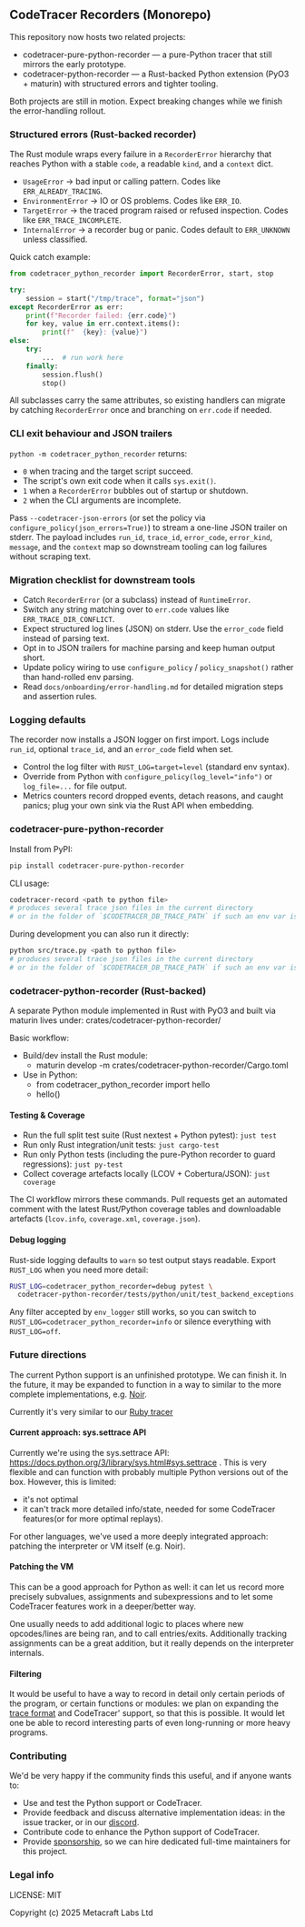 ## CodeTracer Recorders (Monorepo)

This repository now hosts two related projects:

- codetracer-pure-python-recorder — a pure-Python tracer that still mirrors the early prototype.
- codetracer-python-recorder — a Rust-backed Python extension (PyO3 + maturin) with structured errors and tighter tooling.

Both projects are still in motion. Expect breaking changes while we finish the error-handling rollout.

### Structured errors (Rust-backed recorder)

The Rust module wraps every failure in a `RecorderError` hierarchy that reaches Python with a stable `code`, a readable `kind`, and a `context` dict.

- `UsageError` → bad input or calling pattern. Codes like `ERR_ALREADY_TRACING`.
- `EnvironmentError` → IO or OS problems. Codes like `ERR_IO`.
- `TargetError` → the traced program raised or refused inspection. Codes like `ERR_TRACE_INCOMPLETE`.
- `InternalError` → a recorder bug or panic. Codes default to `ERR_UNKNOWN` unless classified.

Quick catch example:

```python
from codetracer_python_recorder import RecorderError, start, stop

try:
    session = start("/tmp/trace", format="json")
except RecorderError as err:
    print(f"Recorder failed: {err.code}")
    for key, value in err.context.items():
        print(f"  {key}: {value}")
else:
    try:
        ...  # run work here
    finally:
        session.flush()
        stop()
```

All subclasses carry the same attributes, so existing handlers can migrate by catching `RecorderError` once and branching on `err.code` if needed.

### CLI exit behaviour and JSON trailers

`python -m codetracer_python_recorder` returns:

- `0` when tracing and the target script succeed.
- The script's own exit code when it calls `sys.exit()`.
- `1` when a `RecorderError` bubbles out of startup or shutdown.
- `2` when the CLI arguments are incomplete.

Pass `--codetracer-json-errors` (or set the policy via `configure_policy(json_errors=True)`) to stream a one-line JSON trailer on stderr. The payload includes `run_id`, `trace_id`, `error_code`, `error_kind`, `message`, and the `context` map so downstream tooling can log failures without scraping text.

### Migration checklist for downstream tools

- Catch `RecorderError` (or a subclass) instead of `RuntimeError`.
- Switch any string matching over to `err.code` values like `ERR_TRACE_DIR_CONFLICT`.
- Expect structured log lines (JSON) on stderr. Use the `error_code` field instead of parsing text.
- Opt in to JSON trailers for machine parsing and keep human output short.
- Update policy wiring to use `configure_policy` / `policy_snapshot()` rather than hand-rolled env parsing.
- Read `docs/onboarding/error-handling.md` for detailed migration steps and assertion rules.

### Logging defaults

The recorder now installs a JSON logger on first import. Logs include `run_id`, optional `trace_id`, and an `error_code` field when set.

- Control the log filter with `RUST_LOG=target=level` (standard env syntax).
- Override from Python with `configure_policy(log_level="info")` or `log_file=...` for file output.
- Metrics counters record dropped events, detach reasons, and caught panics; plug your own sink via the Rust API when embedding.

### codetracer-pure-python-recorder

Install from PyPI:

```bash
pip install codetracer-pure-python-recorder
```

CLI usage:

```bash
codetracer-record <path to python file>
# produces several trace json files in the current directory
# or in the folder of `$CODETRACER_DB_TRACE_PATH` if such an env var is defined
```

During development you can also run it directly:

```bash
python src/trace.py <path to python file>
# produces several trace json files in the current directory
# or in the folder of `$CODETRACER_DB_TRACE_PATH` if such an env var is defined
```

### codetracer-python-recorder (Rust-backed)

A separate Python module implemented in Rust with PyO3 and built via maturin lives under:
crates/codetracer-python-recorder/

Basic workflow:

- Build/dev install the Rust module:
  - maturin develop -m crates/codetracer-python-recorder/Cargo.toml
- Use in Python:
  - from codetracer_python_recorder import hello
  - hello()

#### Testing & Coverage

- Run the full split test suite (Rust nextest + Python pytest): `just test`
- Run only Rust integration/unit tests: `just cargo-test`
- Run only Python tests (including the pure-Python recorder to guard regressions): `just py-test`
- Collect coverage artefacts locally (LCOV + Cobertura/JSON): `just coverage`

The CI workflow mirrors these commands. Pull requests get an automated comment with the latest Rust/Python coverage tables and downloadable artefacts (`lcov.info`, `coverage.xml`, `coverage.json`).

#### Debug logging

Rust-side logging defaults to `warn` so test output stays readable. Export
`RUST_LOG` when you need more detail:

```bash
RUST_LOG=codetracer_python_recorder=debug pytest \
  codetracer-python-recorder/tests/python/unit/test_backend_exceptions.py -q
```

Any filter accepted by `env_logger` still works, so you can switch to
`RUST_LOG=codetracer_python_recorder=info` or silence everything with
`RUST_LOG=off`.

### Future directions

The current Python support is an unfinished prototype. We can finish it. In the future, it may be expanded to function in a way to similar to the more complete implementations, e.g. [Noir](https://github.com/blocksense-network/noir/tree/blocksense/tooling/tracer).

Currently it's very similar to our [Ruby tracer](https://github.com/metacraft-labs/ct-ruby-tracer)

#### Current approach: sys.settrace API

Currently we're using the sys.settrace API: https://docs.python.org/3/library/sys.html#sys.settrace .
This is very flexible and can function with probably multiple Python versions out of the box. 
However, this is limited:

* it's not optimal
* it can't track more detailed info/state, needed for some CodeTracer features(or for more optimal replays).

For other languages, we've used a more deeply integrated approach: patching the interpreter or VM itself (e.g. Noir).

#### Patching the VM

This can be a good approach for Python as well: it can let us record more precisely subvalues, assignments and subexpressions and to let
some CodeTracer features work in a deeper/better way.

One usually needs to add additional logic to places where new opcodes/lines are being ran, and to call entries/exits. Additionally
tracking assignments can be a great addition, but it really depends on the interpreter internals.

#### Filtering

It would be useful to have a way to record in detail only certain periods of the program, or certain functions or modules: 
we plan on expanding the [trace format](https://github.com/metacraft-labs/runtime_tracing/) and CodeTracer' support, so that this is possible. It would let one be able to record interesting
parts of even long-running or more heavy programs.

### Contributing

We'd be very happy if the community finds this useful, and if anyone wants to:

* Use and test the Python support or CodeTracer.
* Provide feedback and discuss alternative implementation ideas: in the issue tracker, or in our [discord](https://discord.gg/qSDCAFMP).
* Contribute code to enhance the Python support of CodeTracer.
* Provide [sponsorship](https://opencollective.com/codetracer), so we can hire dedicated full-time maintainers for this project.

### Legal info

LICENSE: MIT

Copyright (c) 2025 Metacraft Labs Ltd
